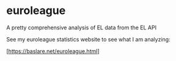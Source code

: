 # euroleague
A pretty comprehensive analysis of EL data from the EL API


See my euroleague statistics website to see what I am analyzing:

[https://baslare.net/euroleague.html]
